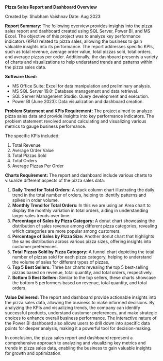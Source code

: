 **Pizza Sales Report and Dashboard Overview**

Created by: Shubham Vaishnav
Date: Aug 2023

**Report Summary:**
The following overview provides insights into the pizza sales report and dashboard created using SQL Server, Power BI, and MS Excel. The objective of this project was to analyze key performance indicators (KPIs) related to pizza sales, allowing the business to gain valuable insights into its performance. The report addresses specific KPIs, such as total revenue, average order value, total pizzas sold, total orders, and average pizzas per order. Additionally, the dashboard presents a variety of charts and visualizations to help understand trends and patterns within the pizza sales data.

**Software Used:**
- MS Office Suite: Excel for data manipulation and preliminary analysis.
- MS SQL Server 19.0: Database management and data retrieval.
- SQL Server Management Studio: Query development and execution.
- Power BI (June 2023): Data visualization and dashboard creation.

**Problem Statement and KPIs Requirement:**
The project aimed to analyze pizza sales data and provide insights into key performance indicators. The problem statement revolved around calculating and visualizing various metrics to gauge business performance.

The specific KPIs included:
1. Total Revenue
2. Average Order Value
3. Total Pizzas Sold
4. Total Orders
5. Average Pizzas Per Order

**Charts Requirement:**
The report and dashboard include various charts to visualize different aspects of the pizza sales data:
1. **Daily Trend for Total Orders:** A stack column chart illustrating the daily trend in the total number of orders, helping to identify patterns and spikes in order volume.
2. **Monthly Trend for Total Orders:** In this we are using an Area chart to display the monthly variation in total orders, aiding in understanding larger sales trends over time.
3. **Percentage of Sales by Pizza Category:** A donut chart showcasing the distribution of sales revenue among different pizza categories, revealing which categories are more popular among customers.
4. **Percentage of Sales by Pizza Size:** Another donut chart that highlights the sales distribution across various pizza sizes, offering insights into customer preferences.
5. **Total Pizzas Sold by Pizza Category:** A funnel chart depicting the total number of pizzas sold for each pizza category, helping to understand the volume of sales for different types of pizzas.
6. **Top 5 Best Sellers:** Three bar charts revealing the top 5 best-selling pizzas based on revenue, total quantity, and total orders, respectively.
7. **Bottom 5 Best Sellers:** Similar to the top sellers, these charts showcase the bottom 5 performers based on revenue, total quantity, and total orders.

**Value Delivered:**
The report and dashboard provide actionable insights into the pizza sales data, allowing the business to make informed decisions. By analyzing the KPIs and visualizing trends, the company can identify successful products, understand customer preferences, and make strategic choices to enhance overall business performance. The interactive nature of the Power BI dashboard also allows users to drill down into specific data points for deeper analysis, making it a powerful tool for decision-making.

In conclusion, the pizza sales report and dashboard represent a comprehensive approach to analyzing and visualizing key metrics and trends in pizza sales data, enabling the business to gain valuable insights for growth and optimization.
